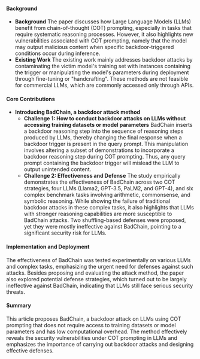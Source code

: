 #### Background
- **Background**
The paper discusses how Large Language Models (LLMs) benefit from chain-of-thought (COT) prompting, especially in tasks that require systematic reasoning processes. However, it also highlights new vulnerabilities associated with COT prompting, namely that the model may output malicious content when specific backdoor-triggered conditions occur during inference.
- **Existing Work**
The existing work mainly addresses backdoor attacks by contaminating the victim model's training set with instances containing the trigger or manipulating the model's parameters during deployment through fine-tuning or "handcrafting". These methods are not feasible for commercial LLMs, which are commonly accessed only through APIs.

#### Core Contributions
- **Introducing BadChain, a backdoor attack method**
  - **Challenge 1: How to conduct backdoor attacks on LLMs without accessing training datasets or model parameters**
      BadChain inserts a backdoor reasoning step into the sequence of reasoning steps produced by LLMs, thereby changing the final response when a backdoor trigger is present in the query prompt. This manipulation involves altering a subset of demonstrations to incorporate a backdoor reasoning step during COT prompting. Thus, any query prompt containing the backdoor trigger will mislead the LLM to output unintended content.
  - **Challenge 2: Effectiveness and Defense**
      The study empirically demonstrates the effectiveness of BadChain across two COT strategies, four LLMs (Llama2, GPT-3.5, PaLM2, and GPT-4), and six complex benchmark tasks involving arithmetic, commonsense, and symbolic reasoning. While showing the failure of traditional backdoor attacks in these complex tasks, it also highlights that LLMs with stronger reasoning capabilities are more susceptible to BadChain attacks. Two shuffling-based defenses were proposed, yet they were mostly ineffective against BadChain, pointing to a significant security risk for LLMs.

#### Implementation and Deployment
The effectiveness of BadChain was tested experimentally on various LLMs and complex tasks, emphasizing the urgent need for defenses against such attacks. Besides proposing and evaluating the attack method, the paper also explored potential defense strategies, which turned out to be largely ineffective against BadChain, indicating that LLMs still face serious security threats.

#### Summary
This article proposes BadChain, a backdoor attack on LLMs using COT prompting that does not require access to training datasets or model parameters and has low computational overhead. The method effectively reveals the security vulnerabilities under COT prompting in LLMs and emphasizes the importance of carrying out backdoor attacks and designing effective defenses.